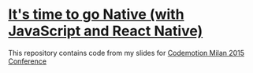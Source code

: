 # [It's time to go Native (with JavaScript and React Native)](http://www.esposi.to/native/)

This repository contains code from my slides for [Codemotion Milan 2015 Conference](http://milan2015.codemotionworld.com/conference/)
